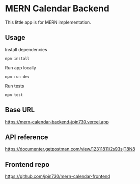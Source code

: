 # MERN Calendar Backend

This little app is for MERN implementation.

## Usage

Install dependencies

```
npm install
```

Run app locally

```
npm run dev
```

Run tests

```
npm test
```

## Base URL

https://mern-calendar-backend-jpin730.vercel.app

## API reference

https://documenter.getpostman.com/view/12311811/2s93sjT8N8

## Frontend repo

https://github.com/jpin730/mern-calendar-frontend
